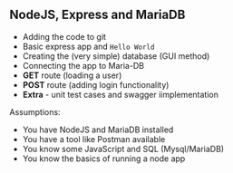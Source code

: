 ## NodeJS, Express and MariaDB
- Adding the code to git
- Basic express app and `Hello World`
- Creating the (very simple) database (GUI method)
- Connecting the app to Maria-DB
- **GET** route (loading a user)
- **POST** route (adding login functionality)
- **Extra** - unit test cases and swagger iimplementation

Assumptions:
- You have NodeJS and MariaDB installed
- You have a tool like Postman available
- You know some JavaScript and SQL (Mysql/MariaDB)
- You know the basics of running a node app

